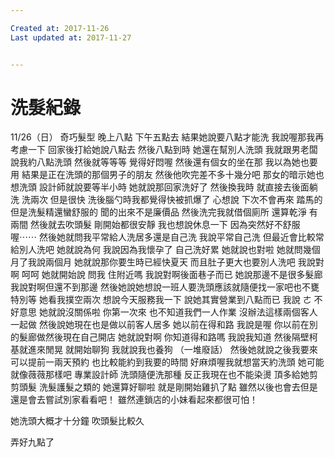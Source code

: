 ```yaml
---

Created at: 2017-11-26
Last updated at: 2017-11-27


---
```


# 洗髮紀錄


11/26（日）
奇巧髮型 晚上八點
下午五點去
結果她說要八點才能洗
我說喔那我再考慮一下
回家後打給她說八點去
然後八點到時
她還在幫別人洗頭
我就跟男老闆說我約八點洗頭
然後就等等等
覺得好悶喔
然後還有個女的坐在那
我以為她也要用
結果是正在洗頭的那個男子的朋友
然後他吹完差不多十幾分吧
那女的暗示她也想洗頭
設計師就說要等半小時
她就說那回家洗好了
然後換我時
就直接去後面躺洗
洗兩次
但是很快
洗後腦勺時我都覺得快被抓爆了
心想說
下次不會再來
踏馬的
但是洗髮精還蠻舒服的
聞的出來不是廉價品
然後洗完我就借個廁所
還算乾淨 有兩間
然後就去吹頭髮
剛開始都很安靜
我也想說休息一下
因為突然好不舒服喔⋯⋯
然後她就問我平常給人洗居多還是自己洗
我說平常自己洗
但最近會比較常給別人洗吧
她就說為何
我說因為我懷孕了
自己洗好累
她就說也對啦
她就問幾個月了我說兩個月
她就說那你要生時已經快夏天
而且肚子更大也要別人洗吧
我說對啊 呵呵
她就開始說
問我
住附近嗎
我說對啊後面巷子而已
她說那邊不是很多髮廊
我說對啊但還不到那邊
然後她說她想說一班人要洗頭應該就隨便找一家吧也不甕特別等
她看我撲空兩次
想說今天服務我一下
說她其實營業到八點而已
我說 ㄜ 不好意思
她就說沒關係啦
你第一次來
也不知道我們一人作業
沒辦法這樣兩個客人一起做
然後說她現在也是做以前客人居多
她以前在得和路
我說是喔 你以前在別的髮廊做然後現在自己開店
她就說對啊 你知道得和路嗎
我說我知道
然後隔壁柯基就進來閒晃
就開始聊狗
我就說我也養狗
（一堆廢話）
然後她就說之後我要來可以提前一兩天預約
也比較能約到我要的時間
好麻煩喔我就想當天約洗頭
她可能就像薇薇那樣吧
專業設計師
洗頭隨便洗那種
反正我現在也不能染燙
頂多給她剪剪頭髮
洗髮護髮之類的
她還算好聊啦
就是剛開始雞扒了點
雖然以後也會去但是還是會去嘗試別家看看吧！
雖然連鎖店的小妹看起來都很可怕！

她洗頭大概才十分鐘
吹頭髮比較久

弄好九點了


